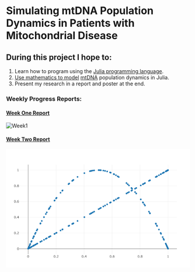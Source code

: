 # Simulating mtDNA Population Dynamics in Patients with Mitochondrial Disease

## During this project I hope to:

1. Learn how to program using the [Julia programming language](https://julialang.org/).
1. [Use mathematics to model](https://people.maths.bris.ac.uk/~madjl/course_text.pdf) [mtDNA](https://ghr.nlm.nih.gov/mitochondrial-dna) population dynamics in Julia.
1. Present my research in a report and poster at the end.

### Weekly Progress Reports:

#### [Week One Report](https://github.com/lwlss/MacPherson_2020/blob/master/markdown/week_review/week1.md)

![Week1](images/turtle.png)

#### [Week Two Report](https://github.com/lwlss/MacPherson_2020/blob/master/markdown/week_review/week2.md)

![Week2](images/logisticmapgraph.png)
